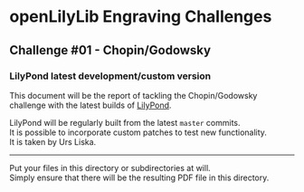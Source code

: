 # openLilyLib Engraving Challenges

## Challenge #01 - Chopin/Godowsky

### LilyPond latest development/custom version

This document will be the report of tackling the Chopin/Godowsky challenge
with the latest builds of
[LilyPond](http://lilypond.org).

LilyPond will be regularly built from the latest `master` commits.  
It is possible to incorporate custom patches to test new functionality.  
It is taken by Urs Liska.

---

Put your files in this directory or subdirectories at will.  
Simply ensure that there will be the resulting PDF file in this directory.
